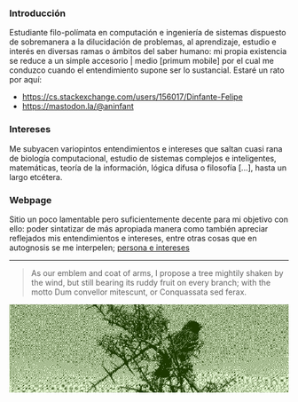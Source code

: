 ### Introducción
Estudiante filo-polímata en computación e ingeniería de sistemas dispuesto de sobremanera a la dilucidación de problemas, al aprendizaje, estudio e interés en
diversas ramas o ámbitos del saber humano: mi propia existencia se reduce a un simple accesorio | medio [primum mobile] por el cual me conduzco cuando el entendimiento supone ser lo
sustancial. Estaré un rato por aquí:
- https://cs.stackexchange.com/users/156017/Dinfante-Felipe
- https://mastodon.la/@aninfant
### Intereses
Me subyacen variopintos entendimientos e intereses que saltan cuasi rana de biología computacional, estudio de sistemas complejos e inteligentes, matemáticas, teoría de la información, lógica difusa o filosofía [...], hasta un largo etcétera. 

### Webpage
Sitio un poco lamentable pero suficientemente decente para mi objetivo con ello: poder sintatizar de más apropiada manera como también apreciar reflejados mis entendimientos e intereses, entre otras cosas que en autognosis se me interpelen; [persona e intereses](https://ainfanthe.github.io/)

---
> As our emblem and coat of arms, I propose a tree mightily shaken by the wind, but still bearing its ruddy fruit on every branch; with the motto Dum convellor mitescunt, or Conquassata sed ferax.

<div align="CENTER">
<img style="" src="https://raw.githubusercontent.com/ainfanthe/ainfanthe/main/assets/bd.jpg">
</div>
